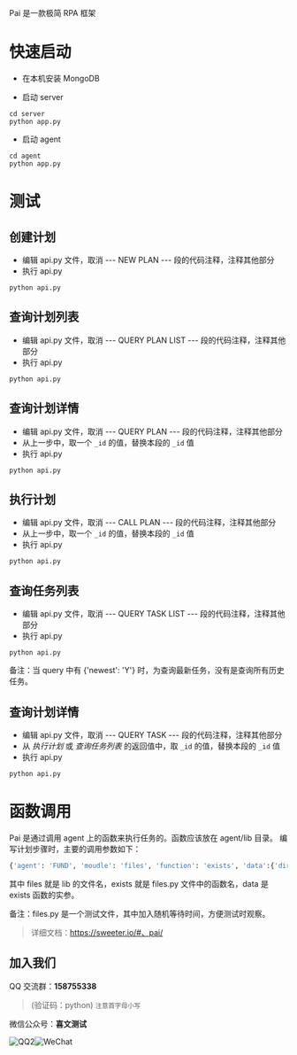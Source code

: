 Pai 是一款极简 RPA 框架


# 快速启动

- 在本机安装 MongoDB

- 启动 server

```shell
cd server
python app.py
```

- 启动 agent

```shell
cd agent
python app.py
```


# 测试

## 创建计划 

- 编辑 api.py 文件，取消 --- NEW PLAN --- 段的代码注释，注释其他部分
- 执行 api.py

```shell
python api.py
```

## 查询计划列表 

- 编辑 api.py 文件，取消 --- QUERY PLAN LIST --- 段的代码注释，注释其他部分
- 执行 api.py

```shell
python api.py
```

## 查询计划详情 

- 编辑 api.py 文件，取消 --- QUERY PLAN --- 段的代码注释，注释其他部分
- 从上一步中，取一个 `_id` 的值，替换本段的 `_id` 值
- 执行 api.py

```shell
python api.py
```

## 执行计划

- 编辑 api.py 文件，取消 --- CALL PLAN --- 段的代码注释，注释其他部分
- 从上一步中，取一个 `_id` 的值，替换本段的 `_id` 值
- 执行 api.py

```shell
python api.py
```

## 查询任务列表 

- 编辑 api.py 文件，取消 --- QUERY TASK LIST --- 段的代码注释，注释其他部分
- 执行 api.py

```shell
python api.py
```

备注：当 query 中有 {'newest': 'Y'} 时，为查询最新任务，没有是查询所有历史任务。


## 查询计划详情 

- 编辑 api.py 文件，取消 --- QUERY TASK --- 段的代码注释，注释其他部分
- 从 *执行计划* 或 *查询任务列表* 的返回值中，取 `_id` 的值，替换本段的 `_id` 值
- 执行 api.py

```shell
python api.py
```


# 函数调用

Pai 是通过调用 agent 上的函数来执行任务的。函数应该放在 agent/lib 目录。
编写计划步骤时，主要的调用参数如下：

```python
{'agent': 'FUND', 'moudle': 'files', 'function': 'exists', 'data':{'dir': '', 'path': 'app.py'}}
```

其中 files 就是 lib 的文件名，exists 就是 files.py 文件中的函数名，data 是 exists 函数的实参。

备注：files.py 是一个测试文件，其中加入随机等待时间，方便测试时观察。


> 详细文档：https://sweeter.io/#、pai/

## 加入我们

QQ 交流群：**158755338**
> (验证码：python) <small>注意首字母小写</small>

微信公众号：**喜文测试**

![QQ2](https://sweeter.io/docs/_media/QQ.png)![WeChat](https://sweeter.io/docs/_media/WeChat.png)